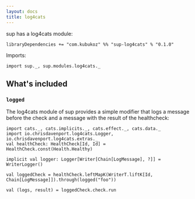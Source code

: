 ```yaml
---
layout: docs
title: log4cats
---
```


sup has a log4cats module:

```
libraryDependencies += "com.kubukoz" %% "sup-log4cats" % "0.1.0"
```

Imports:
```tut:silent
import sup._, sup.modules.log4cats._
```

## What's included

### `logged`

The log4cats module of sup provides a simple modifier that logs a message before the check
and a message with the result of the healthcheck:

```tut:book
import cats._, cats.implicits._, cats.effect._, cats.data._
import io.chrisdavenport.log4cats.Logger, io.chrisdavenport.log4cats.extras._
val healthCheck: HealthCheck[Id, Id] = HealthCheck.const(Health.Healthy)

implicit val logger: Logger[Writer[Chain[LogMessage], ?]] = WriterLogger()
 
val loggedCheck = healthCheck.leftMapK(WriterT.liftK[Id, Chain[LogMessage]]).through(logged("foo"))
  
val (logs, result) = loggedCheck.check.run
``` 
